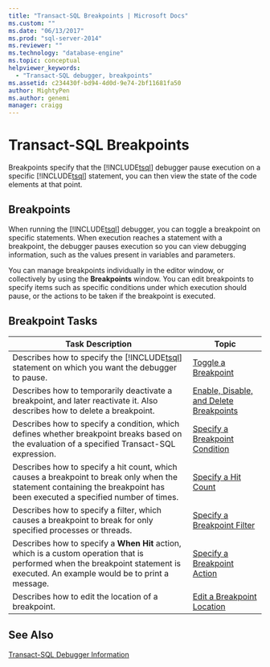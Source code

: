 ```yaml
---
title: "Transact-SQL Breakpoints | Microsoft Docs"
ms.custom: ""
ms.date: "06/13/2017"
ms.prod: "sql-server-2014"
ms.reviewer: ""
ms.technology: "database-engine"
ms.topic: conceptual
helpviewer_keywords: 
  - "Transact-SQL debugger, breakpoints"
ms.assetid: c234430f-bd94-4d0d-9e74-2bf11681fa50
author: MightyPen
ms.author: genemi
manager: craigg
---
```

# Transact-SQL Breakpoints
  Breakpoints specify that the [!INCLUDE[tsql](../../includes/tsql-md.md)] debugger pause execution on a specific [!INCLUDE[tsql](../../includes/tsql-md.md)] statement, you can then view the state of the code elements at that point.  
  
## Breakpoints  
 When running the [!INCLUDE[tsql](../../includes/tsql-md.md)] debugger, you can toggle a breakpoint on specific statements. When execution reaches a statement with a breakpoint, the debugger pauses execution so you can view debugging information, such as the values present in variables and parameters.  
  
 You can manage breakpoints individually in the editor window, or collectively by using the **Breakpoints** window. You can edit breakpoints to specify items such as specific conditions under which execution should pause, or the actions to be taken if the breakpoint is executed.  
  
## Breakpoint Tasks  
  
|Task Description|Topic|  
|----------------------|-----------|  
|Describes how to specify the [!INCLUDE[tsql](../../includes/tsql-md.md)] statement on which you want the debugger to pause.|[Toggle a Breakpoint](../spatial/point.md)|  
|Describes how to temporarily deactivate a breakpoint, and later reactivate it. Also describes how to delete a breakpoint.|[Enable, Disable, and Delete Breakpoints](enable-disable-and-delete-breakpoints.md)|  
|Describes how to specify a condition, which defines whether breakpoint breaks based on the evaluation of a specified Transact-SQL expression.|[Specify a Breakpoint Condition](specify-a-breakpoint-condition.md)|  
|Describes how to specify a hit count, which causes a breakpoint to break only when the statement containing the breakpoint has been executed a specified number of times.|[Specify a Hit Count](specify-a-hit-count.md)|  
|Describes how to specify a filter, which causes a breakpoint to break for only specified processes or threads.|[Specify a Breakpoint Filter](specify-a-breakpoint-filter.md)|  
|Describes how to specify a **When Hit** action, which is a custom operation that is performed when the breakpoint statement is executed. An example would be to print a message.|[Specify a Breakpoint Action](specify-a-breakpoint-action.md)|  
|Describes how to edit the location of a breakpoint.|[Edit a Breakpoint Location](edit-a-breakpoint-location.md)|  
  
## See Also  
 [Transact-SQL Debugger Information](transact-sql-debugger-information.md)  
  
  
